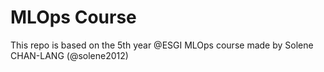 # MLOps Course
This repo is based on the 5th year @ESGI MLOps course made by Solene CHAN-LANG (@solene2012)

